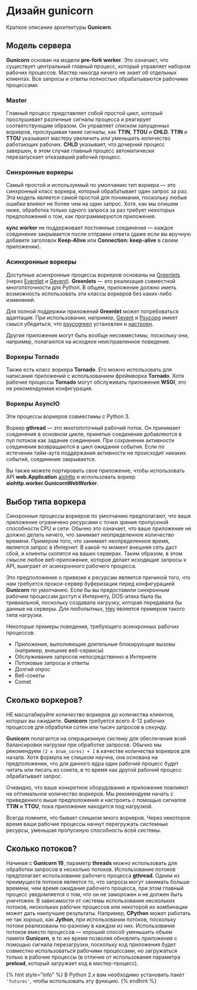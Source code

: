 # Дизайн gunicorn

Краткое описание архитектуры **Gunicorn**.

## Модель сервера

**Gunicorn** основан на модели **pre-fork worker**. Это означает, что существует центральный главный процесс, который управляет набором рабочих процессов. Мастер никогда ничего не знает об отдельных клиентах. Все запросы и ответы полностью обрабатываются рабочими процессами.

### Master

Главный процесс представляет собой простой цикл, который прослушивает различные сигналы процесса и реагирует соответствующим образом. Он управляет списком запущенных воркеров, прослушивая такие сигналы, как **TTIN**, **TTOU** и **CHLD**. **TTIN** и **TTOU** указывают мастеру увеличить или уменьшить количество работающих рабочих. **CHLD** указывает, что дочерний процесс завершен, в этом случае главный процесс автоматически перезапускает отказавший рабочий процесс.

### Синхронные воркеры

Самый простой и используемый по умолчанию тип воркера — это синхронный класс воркера, который обрабатывает один запрос за раз. Эта модель является самой простой для понимания, поскольку любые ошибки влияют не более чем на один запрос. Хотя, как мы опишем ниже, обработка только одного запроса за раз требует некоторых предположений о том, как программируются приложения.

**sync worker** не поддерживает постоянные соединения — каждое соединение закрывается после отправки ответа (даже если вы вручную добавите заголовок **Keep-Alive** или **Connection: keep-alive** в своем приложении).

### Асинхронные воркеры

Доступные асинхронные процессы воркеров основаны на [Greenlets](https://github.com/python-greenlet/greenlet) (через [Eventlet](http://eventlet.net/) и [Gevent](http://www.gevent.org/)). **Greenlets** — это реализация совместной многопоточности для Python. В общем, приложение должно иметь возможность использовать эти классы воркеров без каких-либо изменений.

Для полной поддержки приложений **Greenlet** может потребоваться адаптация. При использовании, например, [Gevent](http://www.gevent.org/) и [Psycopg](http://initd.org/psycopg/) имеет смысл убедиться, что [psycogreen](https://bitbucket.org/dvarrazzo/psycogreen) установлен и [настроен](http://www.gevent.org/api/gevent.monkey.html#plugins).

Другие приложения могут быть вообще несовместимы, поскольку они, например, полагаются на исходное неисправленное поведение.

### Воркеры Tornado

Также есть класс воркера **Tornado**. Его можно использовать для написания приложений с использованием фреймворка **Tornado**. Хотя рабочие процессы **Tornado** могут обслуживать приложения **WSGI**, это не рекомендуемая конфигурация.

### Воркеры AsyncIO

Эти процессы воркеров совместимы с Python 3.

Воркер **gthread** — это многопоточный рабочий поток. Он принимает соединения в основном цикле, принятые соединения добавляются в пул потоков как задание соединения. При сохранении активности соединения возвращаются в цикл ожидания события. Если по истечении тайм-аута поддержания активности не происходит никаких событий, соединение закрывается.

Вы также можете портировать свое приложение, чтобы использовать API **web.Application** [aiohttp](https://docs.aiohttp.org/en/stable/deployment.html#nginx-gunicorn) и использовать воркер **aiohttp.worker.GunicornWebWorker**.

## Выбор типа воркера

Синхронные процессы воркеров по умолчанию предполагают, что ваше приложение ограничено ресурсами с точки зрения пропускной способности CPU и сети. Обычно это означает, что ваше приложение не должно делать ничего, что занимает неопределенное количество времени. Примером того, что занимает неопределенное время, является запрос в Интернет. В какой-то момент внешняя сеть даст сбой, и клиенты скопятся на ваших серверах. Таким образом, в этом смысле любое веб-приложение, которое делает исходящие запросы к API, выиграет от асинхронного рабочего процесса.

Это предположение о привязке к ресурсам является причиной того, что нам требуется прокси-сервер буферизации перед конфигурацией **Gunicorn** по умолчанию. Если бы вы предоставили синхронным рабочим процессам доступ к Интернету, DOS-атака была бы тривиальной, поскольку создавала нагрузку, которая передавала бы данные на серверы. Для любопытных, [Hey](https://github.com/rakyll/hey) является примером такого типа нагрузки.

Некоторые примеры поведения, требующего асинхронных рабочих процессов:

* Приложения, выполняющие длительные блокирующие вызовы (например, внешние веб-сервисы)
* Обслуживание запросов непосредственно в Интернете
* Потоковые запросы и ответы
* Долгий опрос
* Веб-сокеты
* Comet

## Сколько воркеров?

НЕ масштабируйте количество воркеров до количества клиентов, которых вы ожидаете. **Gunicorn** требуется всего 4-12 рабочих процессов для обработки сотен или тысяч запросов в секунду.

**Gunicorn** полагается на операционную систему для обеспечения всей балансировки нагрузки при обработке запросов. Обычно мы рекомендуем `(2 x $num_cores) + 1` в качестве количества воркеров для начала. Хотя формула не слишком научна, она основана на предположении, что для данного ядра один рабочий процесс будет читать или писать из сокета, в то время как другой рабочий процесс обрабатывает запрос.

Очевидно, что ваше конкретное оборудование и приложение повлияют на оптимальное количество воркеров. Мы рекомендуем начать с приведенного выше предположения и настроить с помощью сигналов **TTIN** и **TTOU**, пока приложение находится под нагрузкой.

Всегда помните, что бывает слишком много воркеров. Через некоторое время ваши рабочие процессы начнут перегружать системные ресурсы, уменьшая пропускную способность всей системы.

## Сколько потоков?

Начиная с **Gunicorn 19**, параметр **threads** можно использовать для обработки запросов в несколько потоков. Использование потоков предполагает использование рабочего процесса **gthread**. Одним из преимуществ потоков является то, что запросы могут занимать больше времени, чем время ожидания рабочего процесса, при этом главный процесс уведомляется о том, что он не заморожен и не должен быть уничтожен. В зависимости от системы использование нескольких потоков, нескольких рабочих процессов или некоторой их комбинации может дать наилучшие результаты. Например, **CPython** может работать не так хорошо, как **Jython**, при использовании потоков, поскольку потоки реализованы по-разному в каждом из них. Использование потоков вместо процессов — хороший способ уменьшить объем памяти **Gunicorn**, в то же время позволяя обновлять приложения с помощью сигнала перезагрузки, поскольку код приложения будет совместно использоваться рабочими процессами, но загружаться только в рабочие процессы (в отличие от использования параметра **preload**, который загружает код в мастер-процесс).

{% hint style="info" %}
В Python 2.x вам необходимо установить пакет `'futures'`, чтобы использовать эту функцию.
{% endhint %}
